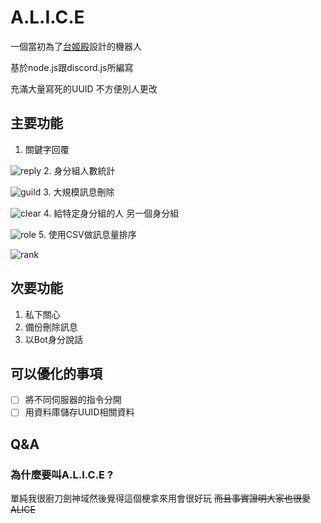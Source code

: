 # A.L.I.C.E
一個當初為了[台姬殿](https://discord.gg/tvpc)設計的機器人

基於node.js跟discord.js所編寫

充滿大量寫死的UUID 不方便別人更改

## 主要功能
1. 關鍵字回覆

![reply](https://i.imgur.com/CBpNraV.gif)
2. 身分組人數統計

![guild](https://i.imgur.com/gW28cFV.gif)
3. 大規模訊息刪除

![clear](https://i.imgur.com/Ojmm4oB.gif)
4. 給特定身分組的人 另一個身分組

![role](https://i.imgur.com/2TZrWWV.gif)
5. 使用CSV做訊息量排序

![rank](https://i.imgur.com/fSDm2MU.gif)

## 次要功能
1. 私下關心
2. 備份刪除訊息
3. 以Bot身分說話

## 可以優化的事項
- [ ] 將不同伺服器的指令分開
- [ ] 用資料庫儲存UUID相關資料

## Q&A
### 為什麼要叫A.L.I.C.E ?
單純我很廚刀劍神域然後覺得這個梗拿來用會很好玩
~~而且事實證明大家也很愛ALICE~~
